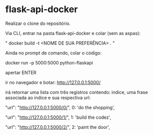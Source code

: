 # flask-api-docker

Realizar o clone do repositório.

Via CLI, entrar na pasta flask-api-docker e colar (sem as aspas):

" docker build -t <NOME DE SUA PREFERÊNCIA> . "

Ainda no prompt de comando, colar o código:

docker run -p 5000:5000 python-flaskapi

apertar ENTER

ir no navegador e botar: http://127.0.0.1:5000/

irá retornar uma lista com três registros contendo: indice, uma frase associada ao indice e sua respectiva url:

   "url": "http://127.0.0.1:5000/0/",
    0: 'do the shopping',
    
   "url": "http://127.0.0.1:5000/1/",
    1: 'build the codez',
    
   "url": "http://127.0.0.1:5000/2/",
    2: 'paint the door',
